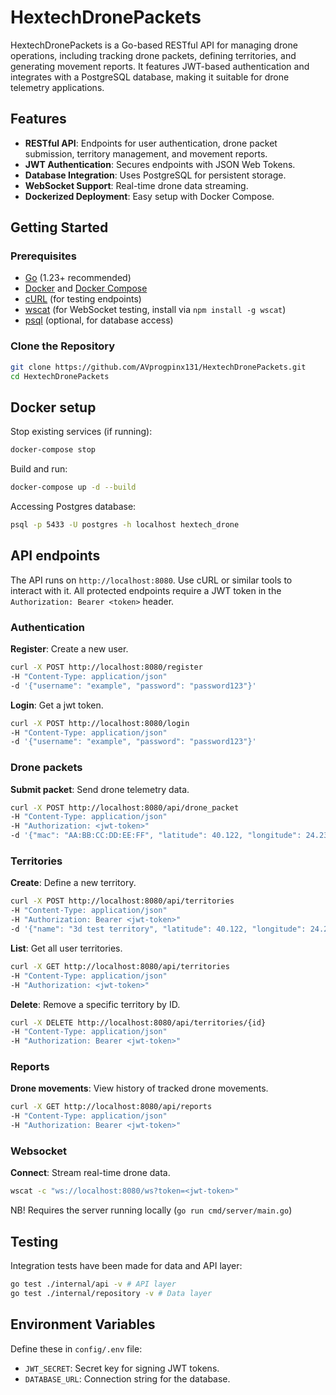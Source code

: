 # HextechDronePackets

HextechDronePackets is a Go-based RESTful API for managing drone operations, including tracking drone packets, defining territories, and generating movement reports. It features JWT-based authentication and integrates with a PostgreSQL database, making it suitable for drone telemetry applications.

## Features
- **RESTful API**: Endpoints for user authentication, drone packet submission, territory management, and movement reports.
- **JWT Authentication**: Secures endpoints with JSON Web Tokens.
- **Database Integration**: Uses PostgreSQL for persistent storage.
- **WebSocket Support**: Real-time drone data streaming.
- **Dockerized Deployment**: Easy setup with Docker Compose.

## Getting Started

### Prerequisites
- [Go](https://golang.org/dl/) (1.23+ recommended)
- [Docker](https://www.docker.com/get-started) and [Docker Compose](https://docs.docker.com/compose/install/)
- [cURL](https://curl.se/) (for testing endpoints)
- [wscat](https://www.npmjs.com/package/wscat) (for WebSocket testing, install via `npm install -g wscat`)
- [psql](https://www.postgresql.org/docs/current/app-psql.html) (optional, for database access)

### Clone the Repository
```bash
git clone https://github.com/AVprogpinx131/HextechDronePackets.git
cd HextechDronePackets
```

## Docker setup
Stop existing services (if running):
```bash
docker-compose stop
```
Build and run: 
```bash
docker-compose up -d --build
```

Accessing Postgres database:
```bash
psql -p 5433 -U postgres -h localhost hextech_drone
```


## API endpoints

The API runs on `http://localhost:8080`. Use cURL or similar tools to interact with it. All protected endpoints require a JWT token in the `Authorization: Bearer <token>` header.

### **Authentication**

**Register**: Create a new user.

```bash
curl -X POST http://localhost:8080/register
-H "Content-Type: application/json"
-d '{"username": "example", "password": "password123"}'
```

**Login**: Get a jwt token.
```bash
curl -X POST http://localhost:8080/login
-H "Content-Type: application/json"
-d '{"username": "example", "password": "password123"}'
```


### **Drone packets**

**Submit packet**: Send drone telemetry data.

```bash
curl -X POST http://localhost:8080/api/drone_packet
-H "Content-Type: application/json"
-H "Authorization: <jwt-token>"
-d '{"mac": "AA:BB:CC:DD:EE:FF", "latitude": 40.122, "longitude": 24.237, "altitude": 700}'
```

### **Territories**

**Create**: Define a new territory.
```bash
curl -X POST http://localhost:8080/api/territories 
-H "Content-Type: application/json" 
-H "Authorization: Bearer <jwt-token>" 
-d '{"name": "3d test territory", "latitude": 40.122, "longitude": 24.237, "radius": 500, "min_altitude": 100, "max_altitude": 500}'
```

**List**: Get all user territories.
```bash
curl -X GET http://localhost:8080/api/territories
-H "Content-Type: application/json" 
-H "Authorization: <jwt-token>"
```

**Delete**: Remove a specific territory by ID.
```bash
curl -X DELETE http://localhost:8080/api/territories/{id}
-H "Content-Type: application/json" 
-H "Authorization: Bearer <jwt-token>"
```

### **Reports**

**Drone movements**: View history of tracked drone movements.
```bash
curl -X GET http://localhost:8080/api/reports
-H "Content-Type: application/json" 
-H "Authorization: Bearer <jwt-token>"
```

### **Websocket**

**Connect**: Stream real-time drone data.
```bash
wscat -c "ws://localhost:8080/ws?token=<jwt-token>"
```
NB! Requires the server running locally (`go run cmd/server/main.go`)


## Testing
Integration tests have been made for data and API layer:
```bash
go test ./internal/api -v # API layer
go test ./internal/repository -v # Data layer
```


## Environment Variables

Define these in `config/.env` file:

- `JWT_SECRET`: Secret key for signing JWT tokens.
- `DATABASE_URL`: Connection string for the database.